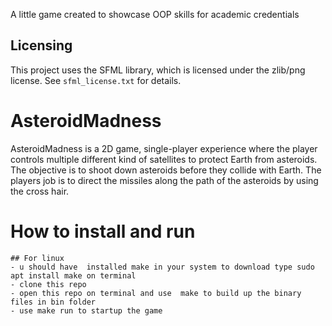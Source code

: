 A little game created to showcase OOP skills for academic credentials
## Licensing
This project uses the SFML library, which is licensed under the zlib/png license. See `sfml_license.txt` for details.


# AsteroidMadness
 AsteroidMadness is a 2D game, single-player experience where the player controls multiple  different kind of satellites to protect Earth from asteroids. The objective is to shoot down asteroids before they collide with Earth. The players  job is to direct the missiles along the path of the asteroids by using the cross hair.

# How to install and run
    ## For linux
    - u should have  installed make in your system to download type sudo apt install make on terminal
    - clone this repo
    - open this repo on terminal and use  make to build up the binary files in bin folder
    - use make run to startup the game
